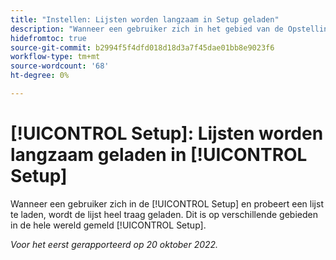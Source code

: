 ```yaml
---
title: "Instellen: Lijsten worden langzaam in Setup geladen"
description: "Wanneer een gebruiker zich in het gebied van de Opstelling bevindt en probeert om een lijst te laden, laadt de lijst zeer langzaam. Dit is gemeld in diverse gebieden door Opstelling."
hidefromtoc: true
source-git-commit: b2994f5f4dfd018d18d3a7f45dae01bb8e9023f6
workflow-type: tm+mt
source-wordcount: '68'
ht-degree: 0%

---
```



# [!UICONTROL Setup]: Lijsten worden langzaam geladen in [!UICONTROL Setup]

Wanneer een gebruiker zich in de [!UICONTROL Setup] en probeert een lijst te laden, wordt de lijst heel traag geladen. Dit is op verschillende gebieden in de hele wereld gemeld [!UICONTROL Setup].

_Voor het eerst gerapporteerd op 20 oktober 2022._

